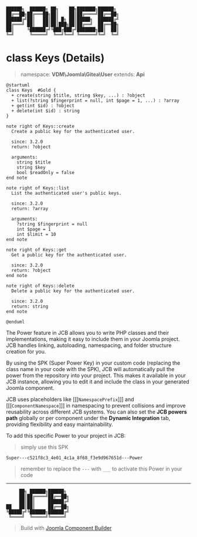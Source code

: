 ```
██████╗  ██████╗ ██╗    ██╗███████╗██████╗
██╔══██╗██╔═══██╗██║    ██║██╔════╝██╔══██╗
██████╔╝██║   ██║██║ █╗ ██║█████╗  ██████╔╝
██╔═══╝ ██║   ██║██║███╗██║██╔══╝  ██╔══██╗
██║     ╚██████╔╝╚███╔███╔╝███████╗██║  ██║
╚═╝      ╚═════╝  ╚══╝╚══╝ ╚══════╝╚═╝  ╚═╝
```
# class Keys (Details)
> namespace: **VDM\Joomla\Gitea\User**
> extends: **Api**

```uml
@startuml
class Keys  #Gold {
  + create(string $title, string $key, ...) : ?object
  + list(?string $fingerprint = null, int $page = 1, ...) : ?array
  + get(int $id) : ?object
  + delete(int $id) : string
}

note right of Keys::create
  Create a public key for the authenticated user.

  since: 3.2.0
  return: ?object
  
  arguments:
    string $title
    string $key
    bool $readOnly = false
end note

note right of Keys::list
  List the authenticated user's public keys.

  since: 3.2.0
  return: ?array
  
  arguments:
    ?string $fingerprint = null
    int $page = 1
    int $limit = 10
end note

note right of Keys::get
  Get a public key for the authenticated user.

  since: 3.2.0
  return: ?object
end note

note right of Keys::delete
  Delete a public key for the authenticated user.

  since: 3.2.0
  return: string
end note
 
@enduml
```

The Power feature in JCB allows you to write PHP classes and their implementations, making it easy to include them in your Joomla project. JCB handles linking, autoloading, namespacing, and folder structure creation for you.

By using the SPK (Super Power Key) in your custom code (replacing the class name in your code with the SPK), JCB will automatically pull the power from the repository into your project. This makes it available in your JCB instance, allowing you to edit it and include the class in your generated Joomla component.

JCB uses placeholders like [[[`NamespacePrefix`]]] and [[[`ComponentNamespace`]]] in namespacing to prevent collisions and improve reusability across different JCB systems. You can also set the **JCB powers path** globally or per component under the **Dynamic Integration** tab, providing flexibility and easy maintainability.

To add this specific Power to your project in JCB:

> simply use this SPK
```
Super---c521f8c3_4e01_4c1a_8f68_f3e9d967651d---Power
```
> remember to replace the `---` with `___` to activate this Power in your code

---
```
     ██╗ ██████╗██████╗
     ██║██╔════╝██╔══██╗
     ██║██║     ██████╔╝
██   ██║██║     ██╔══██╗
╚█████╔╝╚██████╗██████╔╝
 ╚════╝  ╚═════╝╚═════╝
```
> Build with [Joomla Component Builder](https://git.vdm.dev/joomla/Component-Builder)

